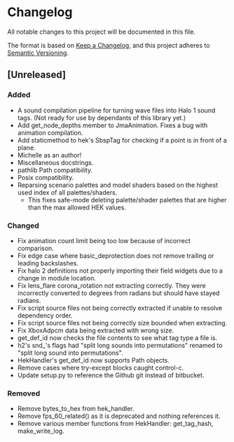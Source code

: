 # Changelog
All notable changes to this project will be documented in this file.

The format is based on [Keep a Changelog](https://keepachangelog.com/en/1.0.0/),
and this project adheres to [Semantic Versioning](https://semver.org/spec/v2.0.0.html).

## [Unreleased]
### Added
 - A sound compilation pipeline for turning wave files into Halo 1 sound tags. (Not ready for use by dependants of this library yet.)
 - Add get_node_depths member to JmaAnimation. Fixes a bug with animation compilation.
 - Add staticmethod to hek's SbspTag for checking if a point is in front of a plane.
 - Michelle as an author!
 - Miscellaneous docstrings.
 - pathlib Path compatibility.
 - Posix compatibility.
 - Reparsing scenario palettes and model shaders based on the highest used index of all palettes/shaders.
    - This fixes safe-mode deleting palette/shader palettes that are higher than the max allowed HEK values.

### Changed
 - Fix animation count limit being too low because of incorrect comparison.
 - Fix edge case where basic_deprotection does not remove trailing or leading backslashes.
 - Fix halo 2 definitions not properly importing their field widgets due to a change in module location.
 - Fix lens_flare corona_rotation not extracting correctly. They were incorrectly converted to degrees from radians but should have stayed radians.
 - Fix script source files not being correctly extracted if unable to resolve dependency order.
 - Fix script source files not being correctly size bounded when extracting.
 - Fix XboxAdpcm data being extracted with wrong size.
 - get_def_id now checks the file contents to see what tag type a file is.
 - h2's snd_'s flags had "split long sounds into permutations" renamed to "split long sound into permutations".
 - HekHandler's get_def_id now supports Path objects.
 - Remove cases where try-except blocks caught control-c.
 - Update setup.py to reference the Github git instead of bitbucket.

### Removed
 - Remove bytes_to_hex from hek_handler.
 - Remove fps_60_related() as it is deprecated and nothing references it.
 - Remove various member functions from HekHandler: get_tag_hash, make_write_log.
